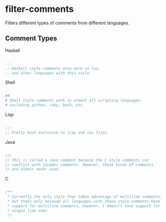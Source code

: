 filter-comments
===============
Filters different types of comments from different languages.

Comment Types
-------------

Haskell

```haskell

---
-- Haskell style comments also work in lua,
-- and other languages with this style.

```

Shell

```sh

##
# Shell style comments work in almost all scripting languages,
# including python, ruby, bash, etc.

```

Lisp

```lisp

;;;
;; Pretty much exclusive to lisp and ini files.

```

Java

```c

///
// This is called a java comment because the C style comments can
// conflict with javadoc comments. However, these kinds of comments
// are almost never used.

```

C

```c

/**
 * Currently the only style that takes advantage of multiline comments,
 * but thats only because all languages with these style comments have
 * support for multiline comments, however, C doesn't have support for
 * single line ones.
 */
 
```
